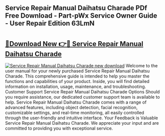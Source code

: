 ## Service Repair Manual Daihatsu Charade PDf Free Download - Part-pWx Service Owner Guide - User Repair Edition 63LmN

# <h2><a href="http://bc63061.oget.top/?id=Service+Repair+Manual+Daihatsu+Charade">🔗Download New 👉🔴 Service Repair Manual Daihatsu Charade</a></h2>

[![Service Repair Manual Daihatsu Charade new download](https://i.imgur.com/5g1atiW.png)](http://bc63061.oget.top/?id=Service+Repair+Manual+Daihatsu+Charade)
Welcome to the user manual for your newly purchased Service Repair Manual Daihatsu Charade. This comprehensive guide is intended to help you master the functions and capabilities of your product. Inside, you will find detailed information on installation, usage, maintenance, and troubleshooting. Customer Support Service Repair Manual Daihatsu Charade Options Should you require assistance, our dedicated customer support team is available to help. Service Repair Manual Daihatsu Charade comes with a range of advanced features, including object detection, facial recognition, customizable settings, and real-time monitoring, all easily controlled through the user-friendly and intuitive interface. Your Feedback is Valuable Service Repair Manual Daihatsu Charade. We appreciate your input and are committed to providing you with exceptional service.
